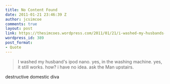 ```yaml
---
title: No Content Found
date: 2011-01-21 23:46:39 Z
author: jcsimcoe
comments: true
layout: post
link: https://thesimcoes.wordpress.com/2011/01/21/i-washed-my-husbands-ipod-nano-yes-in-the/
wordpress_id: 389
post_format:
- Quote
---
```


<blockquote>I washed my husband's ipod nano. yes, in the washing machine. yes, it still works. how? i have no idea. ask the Man upstairs.</blockquote>





destructive domestic diva
